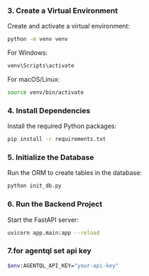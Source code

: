 ### 3. Create a Virtual Environment

Create and activate a virtual environment:

```bash
python -m venv venv
```

For Windows:

```bash
venv\Scripts\activate
```

For macOS/Linux:

```bash
source venv/bin/activate
```

### 4. Install Dependencies

Install the required Python packages:

```bash
pip install -r requirements.txt
```

### 5. Initialize the Database

Run the ORM to create tables in the database:

```bash
python init_db.py
```

### 6. Run the Backend Project

Start the FastAPI server:

```bash
uvicorn app.main:app --reload
```

### 7.for agentql set api key
```bash
$env:AGENTQL_API_KEY="your-api-key"
```
